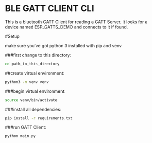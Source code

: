 # BLE GATT CLIENT CLI

This is a bluetooth GATT Client for reading a GATT Server. It looks for a device named ESP_GATTS_DEMO and connects to it
if found.

#Setup

make sure you've got python 3 installed with pip and venv

###first change to this directory:
```bash
cd path_to_this_directory
```
##create virtual environment: 
```bash
python3 -m venv venv
```

###begin virtual environment:
```bash
source venv/bin/activate
```

###install all dependencies:
```bash
pip install -r requirements.txt
```

###run GATT Client:
```bash
python main.py
```